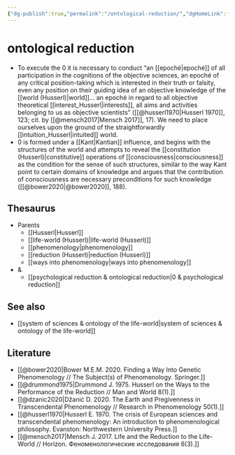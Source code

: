 ```yaml
---
{"dg-publish":true,"permalink":"/ontological-reduction/","dgHomeLink":false,"dgPassFrontmatter":false}
---
```


# ontological reduction
- To execute the 0 it is necessary to conduct “an [[epoché|epoché]] of all participation in the cognitions of the objective sciences, an epoché of any critical position-taking which is interested in their truth or falsity, even any position on their guiding idea of an objective knowledge of the [[world (Husserl)|world]]… an epoché in regard to all objective theoretical [[interest_Husserl|interests]], all aims and activities belonging to us as objective scientists” ([[@husserl1970|Husserl 1970]], 123; cit. by [[@mensch2017|Mensch 2017]], 17). We need to place ourselves upon the ground of the straightforwardly [[intuition_Husserl|intuited]] world.
- 0 is formed under a [[Kant|Kantian]] influence, and begins with the structures of the world and attempts to reveal the [[constitution (Husserl)|constitutive]] operations of [[consciousness|consciousness]] as the condition for the sense of such structures, similar to the way Kant point to certain domains of knowledge and argues that the contribution of consciousness are necessary preconditions for such knowledge ([[@bower2020|@bower2020]], 188).

## Thesaurus
- Parents
	- [[Husserl|Husserl]]
	- [[life-world (Husserl)|life-world (Husserl)]]
	- [[phenomenology|phenomenology]]
	- [[reduction (Husserl)|reduction (Husserl)]]
	- [[ways into phenomenology|ways into phenomenology]]
- &
	- [[psychological reduction & ontological reduction|0 & psychological reduction]]


## See also
- [[system of sciences & ontology of the life-world|system of sciences & ontology of the life-world]]



## Literature
- [[@bower2020|Bower M.E.M. 2020. Finding a Way Into Genetic Phenomenology // The Subject(s) of Phenomenology. Springer.]]
- [[@drummond1975|Drummond J. 1975. Husserl on the Ways to the Performance of the Reduction // Man and World 8(1).]]
- [[@dzanic2020|Džanić D. 2020. The Earth and Pregivenness in Transcendental Phenomenology // Research in Phenomenology 50(1).]]
- [[@husserl1970|Husserl E. 1970. The crisis of European sciences and transcendental phenomenology: An introduction to phenomenological philosophy. Evanston: Northwestern University Press.]]
- [[@mensch2017|Mensch J. 2017. Life and the Reduction to the Life-World // Horizon. Феноменологические исследования 6(3).]]
